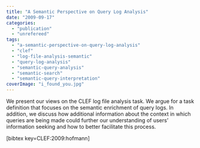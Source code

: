 ```yaml
---
title: "A Semantic Perspective on Query Log Analysis"
date: "2009-09-17"
categories:
  - "publication"
  - "unrefereed"
tags:
  - "a-semantic-perspective-on-query-log-analysis"
  - "clef"
  - "log-file-analysis-semantic"
  - "query-log-analysis"
  - "semantic-query-analysis"
  - "semantic-search"
  - "semantic-query-interpretation"
coverImage: "i_found_you.jpg"
---
```


We present our views on the CLEF log file analysis task. We argue for a task definition that focuses on the semantic enrichment of query logs. In addition, we discuss how additional information about the context in which queries are being made could further our understanding of users’ information seeking and how to better facilitate this process.

\[bibtex key=CLEF:2009:hofmann\]
